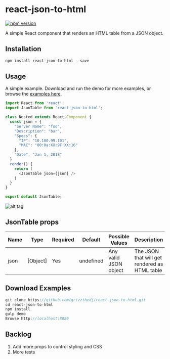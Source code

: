 # react-json-to-html

[![npm version](https://badge.fury.io/js/react-json-to-html.svg)](https://badge.fury.io/js/react-json-to-html)

A simple React component that renders an HTML table from a JSON object.

## Installation

```js
npm install react-json-to-html --save
```

## Usage

A simple example. Download and run the demo for more examples, or browse the [examples here]( http://grizzthedj.github.io/react-json-to-html/demo/public).

```js
import React from 'react';
import JsonTable from 'react-json-to-html';

class Nested extends React.Component {
  const json = {
    "Server Name": "foo",
    "Description": "bar",
    "Specs": {
      "IP": "10.100.99.101",
      "MAC": "00:0a:XX:9F:XX:16"
    },
    "Date": "Jan 1, 2018"
  }
  render() {
    return (
      <JsonTable json={json} />
    )
  }
}

export default JsonTable;
```
![alt tag](https://user-images.githubusercontent.com/9720835/35484781-f5faabd0-0422-11e8-9144-b622394f96a1.png)


## JsonTable props
| Name         | Type     | Required | Default                 | Possible Values              | Description     |
| ------------ | -------- | -------- | ----------------------- | ---------------------------- | --------------- |
| json         | [Object] | Yes      | undefined               | Any valid JSON object        | The JSON that will get rendered as HTML table |
 

## Download Examples

```js
git clone https://github.com/grizzthedj/react-json-to-html.git
cd react-json-to-html
npm install
gulp demo
Browse http://localhost:8080
```

## Backlog
1. Add more props to control styling and CSS
2. More tests
